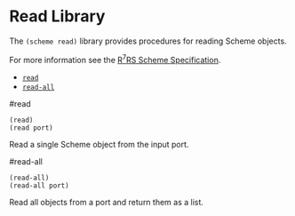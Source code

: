 # Read Library

The `(scheme read)` library provides procedures for reading Scheme objects.

For more information see the [R<sup>7</sup>RS Scheme Specification](../../r7rs.pdf).

- [`read`](#read)
- [`read-all`](#read-all)

#read

    (read)
    (read port)

Read a single Scheme object from the input port.

#read-all

    (read-all)
    (read-all port)

Read all objects from a port and return them as a list.
